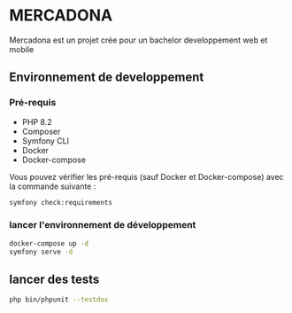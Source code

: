 # MERCADONA

Mercadona est un projet crée pour un bachelor developpement web et mobile 

## Environnement de developpement 

### Pré-requis 
* PHP 8.2
* Composer
* Symfony CLI
* Docker
* Docker-compose

Vous pouvez vérifier les pré-requis (sauf Docker et Docker-compose) avec la commande suivante : 
```bash
symfony check:requirements
```

### lancer l'environnement de développement 
```bash
docker-compose up -d
symfony serve -d
```

## lancer des tests 
```bash
php bin/phpunit --testdox
```
